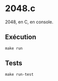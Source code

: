 2048.c
======

2048, en C, en console.

## Exécution

```
make run
```

## Tests

```
make run-test
```